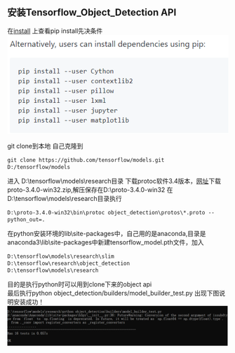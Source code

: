 ## 安装Tensorflow_Object_Detection API
在[install](https://github.com/tensorflow/models/blob/master/research/object_detection/g3doc/installation.md)
上查看pip install先决条件<br>
![](https://github.com/czwinner/DeepLearning/blob/master/pedestrian_demo/pictures/%E5%AE%89%E8%A3%85%E5%85%88%E5%86%B3%E6%9D%A1%E4%BB%B6.png)

git clone到本地
自己克隆到
```git
git clone https://github.com/tensorflow/models.git D:/tensorflow/models
```
进入 D:\tensorflow\models\research目录
下载protoc软件3.4版本，[网址](https://github.com/protocolbuffers/protobuf/releases/tag/v3.4.0)下载proto-3.4.0-win32.zip,解压保存在D:\proto-3.4.0-win32
在D:\tensorflow\models\research目录执行
```
D:\proto-3.4.0-win32\bin\protoc object_detection\protos\*.proto --python_out=.
```
在python安装环境的lib\site-packages中，自己用的是anaconda,目录是anaconda3\lib\site-packages中新建tensorflow_model.pth文件，加入
```
D:\tensorflow\models\research\slim
D:\tensorflow\research\object_detection
D:\tensorflow\models\research
```
目的是执行python时可以用到clone下来的object api<br>
最后执行python object_detection/builders/model_builder_test.py
出现下图说明安装成功！
![](https://github.com/czwinner/DeepLearning/blob/master/pedestrian_demo/pictures/%E6%B5%8B%E8%AF%95%E6%88%90%E5%8A%9F.png)
